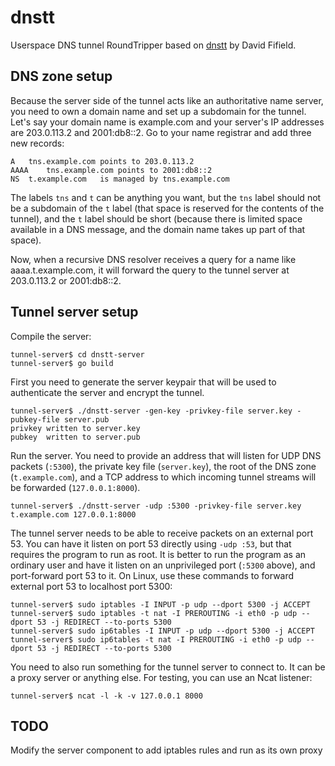 # dnstt

Userspace DNS tunnel RoundTripper based on [dnstt](https://www.bamsoftware.com/software/dnstt/) by David Fifield.

## DNS zone setup

Because the server side of the tunnel acts like an authoritative name
server, you need to own a domain name and set up a subdomain for the
tunnel. Let's say your domain name is example.com and your server's IP
addresses are 203.0.113.2 and 2001:db8::2. Go to your name registrar and
add three new records:

```
A	tns.example.com	points to 203.0.113.2
AAAA	tns.example.com	points to 2001:db8::2
NS	t.example.com	is managed by tns.example.com
```

The labels `tns` and `t` can be anything you want, but the `tns` label
should not be a subdomain of the `t` label (that space is reserved for
the contents of the tunnel), and the `t` label should be short (because
there is limited space available in a DNS message, and the domain name
takes up part of that space).

Now, when a recursive DNS resolver receives a query for a name like
aaaa.t.example.com, it will forward the query to the tunnel server at
203.0.113.2 or 2001:db8::2.


## Tunnel server setup

Compile the server:
```
tunnel-server$ cd dnstt-server
tunnel-server$ go build
```

First you need to generate the server keypair that will be used to
authenticate the server and encrypt the tunnel.
```
tunnel-server$ ./dnstt-server -gen-key -privkey-file server.key -pubkey-file server.pub
privkey written to server.key
pubkey  written to server.pub
```

Run the server. You need to provide an address that will listen for UDP
DNS packets (`:5300`), the private key file (`server.key`), the root of
the DNS zone (`t.example.com`), and a TCP address to which incoming
tunnel streams will be forwarded (`127.0.0.1:8000`).
```
tunnel-server$ ./dnstt-server -udp :5300 -privkey-file server.key t.example.com 127.0.0.1:8000
```

The tunnel server needs to be able to receive packets on an external
port 53. You can have it listen on port 53 directly using `-udp :53`,
but that requires the program to run as root. It is better to run the
program as an ordinary user and have it listen on an unprivileged port
(`:5300` above), and port-forward port 53 to it. On Linux, use these
commands to forward external port 53 to localhost port 5300:
```
tunnel-server$ sudo iptables -I INPUT -p udp --dport 5300 -j ACCEPT
tunnel-server$ sudo iptables -t nat -I PREROUTING -i eth0 -p udp --dport 53 -j REDIRECT --to-ports 5300
tunnel-server$ sudo ip6tables -I INPUT -p udp --dport 5300 -j ACCEPT
tunnel-server$ sudo ip6tables -t nat -I PREROUTING -i eth0 -p udp --dport 53 -j REDIRECT --to-ports 5300
```

You need to also run something for the tunnel server to connect to. It
can be a proxy server or anything else. For testing, you can use an
Ncat listener:
```
tunnel-server$ ncat -l -k -v 127.0.0.1 8000
```

## TODO

Modify the server component to add iptables rules and run as its own proxy
